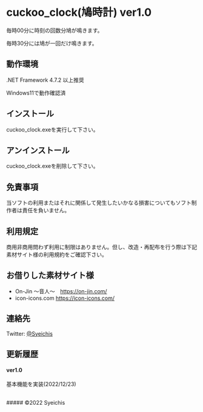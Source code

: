 # cuckoo_clock(鳩時計) ver1.0

毎時00分に時刻の回数分鳩が鳴きます。

毎時30分には鳩が一回だけ鳴きます。


## 動作環境
.NET Framework 4.7.2 以上推奨

Windows11で動作確認済

## インストール
cuckoo_clock.exeを実行して下さい。


## アンインストール
cuckoo_clock.exeを削除して下さい。

## 免責事項
当ソフトの利用またはそれに関係して発生したいかなる損害についてもソフト制作者は責任を負いません。

## 利用規定
商用非商用問わず利用に制限はありません。但し、改造・再配布を行う際は下記素材サイト様の利用規約をご確認下さい。

## お借りした素材サイト様
* On-Jin ～音人～　https://on-jin.com/
* icon-icons.com https://icon-icons.com/

## 連絡先
Twitter:
[@Syeichis](https://twitter.com/Syeichis "Syeichis Twitter")



## 更新履歴
#### ver1.0
基本機能を実装(2022/12/23)

<br>
##### ©2022 Syeichis
